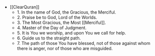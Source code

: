 - [[ClearQuran]]
    - 1. In the name of God, the Gracious, the Merciful.
    - 2. Praise be to God, Lord of the Worlds.
    - 3. The Most Gracious, the Most [[Merciful]].
    - 4. Master of the Day of Judgment.
    - 5. It is You we worship, and upon You we call for help.
    - 6. Guide us to the straight path.
    - 7. The path of those You have blessed, not of those against whom there is anger, nor of those who are misguided.
